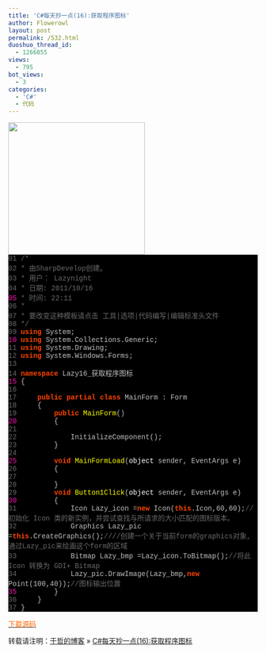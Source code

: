 ```yaml
---
title: 'C#每天抄一点(16):获取程序图标'
author: Flowerowl
layout: post
permalink: /532.html
duoshuo_thread_id:
  - 1266855
views:
  - 795
bot_views:
  - 3
categories:
  - 'C#'
  - 代码
---
```

  
<img class="aligncenter size-full wp-image-533" title="Lazynight | 夜阑" src="http://lazynight.me/wp-content/uploads/2011/10/20111016222610.jpg" alt="" width="276" height="267" />

<div class="source" style="font-family: '[object HTMLOptionElement]', Consolas, 'Lucida Console', 'Courier New'; color: #c0c0c0; background-color: #000000;">
  <span style="color: #696969;">01</span> <span style="color: #696969;">/*</span><br /> <span style="color: #696969;">02</span> <span style="color: #696969;"> * 由SharpDevelop创建。</span><br /> <span style="color: #696969;">03</span> <span style="color: #696969;"> * 用户： Lazynight</span><br /> <span style="color: #696969;">04</span> <span style="color: #696969;"> * 日期: 2011/10/16</span><br /> <span style="color: #f810b0;">05</span> <span style="color: #696969;"> * 时间: 22:11</span><br /> <span style="color: #696969;">06</span> <span style="color: #696969;"> * </span><br /> <span style="color: #696969;">07</span> <span style="color: #696969;"> * 要改变这种模板请点击 工具|选项|代码编写|编辑标准头文件</span><br /> <span style="color: #696969;">08</span> <span style="color: #696969;"> */</span><br /> <span style="color: #696969;">09</span> <span style="color: #ff4400; font-weight: bold;">using</span> <span style="color: #c0c0c0;">System</span>;<br /> <span style="color: #f810b0;">10</span> <span style="color: #ff4400; font-weight: bold;">using</span> <span style="color: #c0c0c0;">System.Collections.Generic</span>;<br /> <span style="color: #696969;">11</span> <span style="color: #ff4400; font-weight: bold;">using</span> <span style="color: #c0c0c0;">System.Drawing</span>;<br /> <span style="color: #696969;">12</span> <span style="color: #ff4400; font-weight: bold;">using</span> <span style="color: #c0c0c0;">System.Windows.Forms</span>;<br /> <span style="color: #696969;">13</span><br /> <span style="color: #696969;">14</span> <span style="color: #ff4400; font-weight: bold;">namespace</span> <span style="color: #c0c0c0;">Lazy16_</span><span style="color: #c0c0c0;">获取程序图标</span><br /> <span style="color: #f810b0;">15</span> <span style="color: #c0c0c0;">{</span><br /> <span style="color: #696969;">16</span><br /> <span style="color: #696969;">17</span>     <span style="color: #ff4400; font-weight: bold;">public</span> <span style="color: #ff4400; font-weight: bold;">partial</span> <span style="color: #ff4400; font-weight: bold;">class</span> <span style="color: #c0c0c0;">MainForm</span> <span style="color: #c0c0c0;">:</span> <span style="color: #c0c0c0;">Form</span><br /> <span style="color: #696969;">18</span>     <span style="color: #c0c0c0;">{</span><br /> <span style="color: #696969;">19</span>         <span style="color: #ff4400; font-weight: bold;">public</span> <span style="color: #ffff00;">MainForm</span>()<br /> <span style="color: #f810b0;">20</span>         <span style="color: #c0c0c0;">{</span><br /> <span style="color: #696969;">21</span><br /> <span style="color: #696969;">22</span>             <span style="color: #c0c0c0;">InitializeComponent</span>();<br /> <span style="color: #696969;">23</span>         <span style="color: #c0c0c0;">}</span><br /> <span style="color: #696969;">24</span><br /> <span style="color: #f810b0;">25</span>         <span style="color: #ff4400; font-weight: bold;">void</span> <span style="color: #ffff00;">MainFormLoad</span>(<span style="color: #ffffff;">object</span> <span style="color: #c0c0c0;">sender</span><span style="color: #c0c0c0;">,</span> <span style="color: #c0c0c0;">EventArgs</span> <span style="color: #c0c0c0;">e</span>)<br /> <span style="color: #696969;">26</span>         <span style="color: #c0c0c0;">{</span><br /> <span style="color: #696969;">27</span><br /> <span style="color: #696969;">28</span>         <span style="color: #c0c0c0;">}</span><br /> <span style="color: #696969;">29</span>         <span style="color: #ff4400; font-weight: bold;">void</span> <span style="color: #ffff00;">Button1Click</span>(<span style="color: #ffffff;">object</span> <span style="color: #c0c0c0;">sender</span><span style="color: #c0c0c0;">,</span> <span style="color: #c0c0c0;">EventArgs</span> <span style="color: #c0c0c0;">e</span>)<br /> <span style="color: #f810b0;">30</span>         <span style="color: #c0c0c0;">{</span><br /> <span style="color: #696969;">31</span>             <span style="color: #c0c0c0;">Icon</span> <span style="color: #c0c0c0;">Lazy_icon</span> <span style="color: #c0c0c0;">=</span><span style="color: #ff4400; font-weight: bold;">new</span> <span style="color: #c0c0c0;">Icon</span>(<span style="color: #ff4400; font-weight: bold;">this</span><span style="color: #c0c0c0;">.</span><span style="color: #c0c0c0;">Icon</span><span style="color: #c0c0c0;">,</span><span style="color: #c0c0c0;">60</span><span style="color: #c0c0c0;">,</span><span style="color: #c0c0c0;">60</span>);<span style="color: #696969;">//初始化 Icon 类的新实例，并尝试查找与所请求的大小匹配的图标版本。</span><br /> <span style="color: #696969;">32</span>             <span style="color: #c0c0c0;">Graphics</span> <span style="color: #c0c0c0;">Lazy_pic</span> <span style="color: #c0c0c0;">=</span><span style="color: #ff4400; font-weight: bold;">this</span><span style="color: #c0c0c0;">.</span><span style="color: #c0c0c0;">CreateGraphics</span>();<span style="color: #696969;">////创建一个关于当前form的graphics对象,通过Lazy_pic来绘画这个form的区域</span><br /> <span style="color: #696969;">33</span>             <span style="color: #c0c0c0;">Bitmap</span> <span style="color: #c0c0c0;">Lazy_bmp</span> <span style="color: #c0c0c0;">=</span><span style="color: #c0c0c0;">Lazy_icon</span><span style="color: #c0c0c0;">.</span><span style="color: #c0c0c0;">ToBitmap</span>();<span style="color: #696969;">//将此 Icon 转换为 GDI+ Bitmap</span><br /> <span style="color: #696969;">34</span>             <span style="color: #c0c0c0;">Lazy_pic</span><span style="color: #c0c0c0;">.</span><span style="color: #c0c0c0;">DrawImage</span>(<span style="color: #c0c0c0;">Lazy_bmp</span><span style="color: #c0c0c0;">,</span><span style="color: #ff4400; font-weight: bold;">new</span> <span style="color: #c0c0c0;">Point</span>(<span style="color: #c0c0c0;">100</span><span style="color: #c0c0c0;">,</span><span style="color: #c0c0c0;">40</span>));<span style="color: #696969;">//图标输出位置</span><br /> <span style="color: #f810b0;">35</span>         <span style="color: #c0c0c0;">}</span><br /> <span style="color: #696969;">36</span>     <span style="color: #c0c0c0;">}</span><br /> <span style="color: #696969;">37</span> <span style="color: #c0c0c0;">}</span>
</div>

<span style="color: #ff6600;"><a href="http://down.qiannao.com/space/file/flowerowl/-4e0a-4f20-5206-4eab/Lazy16_-83b7-53d6-7a0b-5e8f-56fe-6807.rar/.page" target="_blank"><span style="color: #ff6600;">下载源码</span></a></span>

转载请注明：[于哲的博客][1] &raquo; [C#每天抄一点(16):获取程序图标][2]

 [1]: http://localhost/wordpress
 [2]: http://localhost/wordpress/532.html